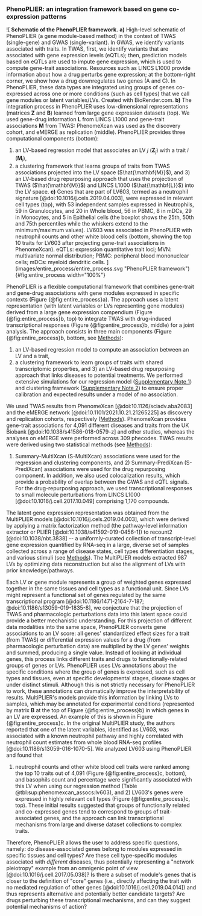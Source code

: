 ### PhenoPLIER: an integration framework based on gene co-expression patterns

![
**Schematic of the PhenoPLIER framework.**
**a)** High-level schematic of PhenoPLIER (a gene module-based method) in the context of TWAS (single-gene) and GWAS (single-variant).
In GWAS, we identify variants associated with traits.
In TWAS, first, we identify variants that are associated with gene expression levels (eQTLs); then, prediction models based on eQTLs are used to impute gene expression, which is used to compute gene-trait associations.
Resources such as LINCS L1000 provide information about how a drug perturbs gene expression; at the bottom-right corner, we show how a drug downregulates two genes (A and C).
In PhenoPLIER, these data types are integrated using groups of genes co-expressed across one or more conditions (such as cell types) that we call gene modules or latent variables/LVs. Created with BioRender.com.
**b)** The integration process in PhenoPLIER uses low-dimensional representations (matrices $\mathbf{Z}$ and $\mathbf{B}$) learned from large gene expression datasets (top).
We used gene-drug information $\mathbf{L}$ from LINCS L1000 and gene-trait associations $\mathbf{M}$ from TWAS: PhenomeXcan was used as the discovery cohort, and eMERGE as replication (middle).
PhenoPLIER provides three computational components (bottom):
1) an LV-based regression model that associates an LV $j$ ($\mathbf{Z}_j$) with a trait $i$ ($\mathbf{M}_i$),
2) a clustering framework that learns groups of traits from TWAS associations projected into the LV space ($\hat{\mathbf{M}}$),
and 3) an LV-based drug repurposing approach that uses the projection of TWAS ($\hat{\mathbf{M}}$) and LINCS L1000 ($\hat{\mathbf{L}}$) into the LV space.
**c)** Genes that are part of LV603, termed as a neutrophil signature [@doi:10.1016/j.cels.2019.04.003], were expressed in relevant cell types (top), with 53 independent samples expressed in Neutrophils, 59 in Granulocytes, and 20 in Whole blood, 56 in PBMC, 8 in mDCs, 29 in Monocytes, and 5 in Epithelial cells (the boxplot shows the 25th, 50th and 75th percentiles while the whiskers extend to the minimum/maximum values).
LV603 was associated in PhenoPLIER with neutrophil counts and other white blood cells (bottom, showing the top 10 traits for LV603 after projecting gene-trait associations in PhenomeXcan).
eQTLs: expression quantitative trait loci;
MVN: multivariate normal distribution;
PBMC: peripheral blood mononuclear cells;
mDCs: myeloid dendritic cells.
](images/entire_process/entire_process.svg "PhenoPLIER framework"){#fig:entire_process width="100%"}


PhenoPLIER is a flexible computational framework that combines gene-trait and gene-drug associations with gene modules expressed in specific contexts (Figure {@fig:entire_process}a).
The approach uses a latent representation (with latent variables or LVs representing gene modules) derived from a large gene expression compendium (Figure {@fig:entire_process}b, top) to integrate TWAS with drug-induced transcriptional responses (Figure {@fig:entire_process}b, middle) for a joint analysis.
The approach consists in three main components (Figure {@fig:entire_process}b, bottom, see [Methods](#sec:methods)):
1) an LV-based regression model to compute an association between an LV and a trait,
2) a clustering framework to learn groups of traits with shared transcriptomic properties,
and 3) an LV-based drug repurposing approach that links diseases to potential treatments.
We performed extensive simulations for our regression model ([Supplementary Note 1](#sm:reg:null_sim)) and clustering framework ([Supplementary Note 2](#sm:clustering:null_sim)) to ensure proper calibration and expected results under a model of no association.


We used TWAS results from PhenomeXcan [@doi:10.1126/sciadv.aba2083] and the eMERGE network [@doi:10.1101/2021.10.21.21265225] as discovery and replication cohorts, respectively ([Methods](#sec:methods:twas)).
PhenomeXcan provides gene-trait associations for 4,091 different diseases and traits from the UK Biobank [@doi:10.1038/s41586-018-0579-z] and other studies, whereas the analyses on eMERGE were performed across 309 phecodes.
TWAS results were derived using two statistical methods (see [Methods](#sec:methods:predixcan)):
1) Summary-MultiXcan (S-MultiXcan) associations were used for the regression and clustering components,
and 2) Summary-PrediXcan (S-PrediXcan) associations were used for the drug repurposing component.
In addition, we also used colocalization results, which provide a probability of overlap between the GWAS and eQTL signals.
For the drug-repurposing approach, we used transcriptional responses to small molecule perturbations from LINCS L1000 [@doi:10.1016/j.cell.2017.10.049] comprising 1,170 compounds.


The latent gene expression representation was obtained from the MultiPLIER models [@doi:10.1016/j.cels.2019.04.003], which were derived by applying a matrix factorization method (the pathway-level information extractor or PLIER [@doi:10.1038/s41592-019-0456-1]) to recount2 [@doi:10.1038/nbt.3838] -- a uniformly-curated collection of transcript-level gene expression quantified by RNA-seq in a large, diverse set of samples collected across a range of disease states, cell types differentiation stages, and various stimuli (see [Methods](#sec:methods:multiplier)).
The MultiPLIER models extracted 987 LVs by optimizing data reconstruction but also the alignment of LVs with prior knowledge/pathways.


Each LV or gene module represents a group of weighted genes expressed together in the same tissues and cell types as a functional unit.
Since LVs might represent a functional set of genes regulated by the same transcriptional program [@doi:10.1186/1471-2164-7-187; @doi:10.1186/s13059-019-1835-8], we conjecture that the projection of TWAS and pharmacologic perturbations data into this latent space could provide a better mechanistic understanding.
For this projection of different data modalities into the same space, PhenoPLIER converts gene associations to an LV score: all genes' standardized effect sizes for a trait (from TWAS) or differential expression values for a drug (from pharmacologic perturbation data) are multiplied by the LV genes' weights and summed, producing a single value.
Instead of looking at individual genes, this process links different traits and drugs to functionally-related groups of genes or LVs.
PhenoPLIER uses LVs annotations about the specific conditions where the group of genes is expressed, such as cell types and tissues, even at specific developmental stages, disease stages or under distinct stimuli.
Although this is not strictly necessary for PhenoPLIER to work, these annotations can dramatically improve the interpretability of results.
MultiPLIER's models provide this information by linking LVs to samples, which may be annotated for experimental conditions (represented by matrix $\mathbf{B}$ at the top of Figure {@fig:entire_process}b) in which genes in an LV are expressed.
An example of this is shown in Figure {@fig:entire_process}c.
In the original MultiPLIER study, the authors reported that one of the latent variables, identified as LV603, was associated with a known neutrophil pathway and highly correlated with neutrophil count estimates from whole blood RNA-seq profiles [@doi:10.1186/s13059-016-1070-5].
We analyzed LV603 using PhenoPLIER and found that
1) neutrophil counts and other white blood cell traits were ranked among the top 10 traits out of 4,091 (Figure {@fig:entire_process}c, bottom), and basophils count and percentage were significantly associated with this LV when using our regression method (Table @tbl:sup:phenomexcan_assocs:lv603),
and 2) LV603's genes were expressed in highly relevant cell types (Figure {@fig:entire_process}c, top).
These initial results suggested that groups of functionally related and co-expressed genes tend to correspond to groups of trait-associated genes, and the approach can link transcriptional mechanisms from large and diverse dataset collections to complex traits.


Therefore, PhenoPLIER allows the user to address specific questions, namely:
do disease-associated genes belong to modules expressed in specific tissues and cell types?
Are these cell type-specific modules associated with _different_ diseases, thus potentially representing a "network pleiotropy" example from an omnigenic point of view [@doi:10.1016/j.cell.2017.05.038]?
Is there a subset of module's genes that is closer to the definition of "core" genes (i.e., directly affecting the trait with no mediated regulation of other genes [@doi:10.1016/j.cell.2019.04.014]) and thus represents alternative and potentially better candidate targets?
Are drugs perturbing these transcriptional mechanisms, and can they suggest potential mechanisms of action?
